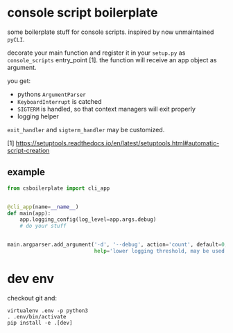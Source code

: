 console script boilerplate
==

some boilerplate stuff for console scripts. inspired by now unmaintained `pyCLI`.

decorate your main function and register it in your `setup.py` as `console_scripts`
entry_point [1]. the function will receive an app object as argument.

you get:
- pythons `ArgumentParser`
- `KeyboardInterrupt` is catched
- `SIGTERM` is handled, so that context managers will exit properly
- logging helper

`exit_handler` and `sigterm_handler` may be customized.

[1] <https://setuptools.readthedocs.io/en/latest/setuptools.html#automatic-script-creation>


example
--

```python
from csboilerplate import cli_app


@cli_app(name=__name__)
def main(app):
    app.logging_config(log_level=app.args.debug)
    # do your stuff


main.argparser.add_argument('-d', '--debug', action='count', default=0,
                            help='lower logging threshold, may be used twice')
```


dev env
==

checkout git and:

```commandline
virtualenv .env -p python3
. .env/bin/activate
pip install -e .[dev]
```
